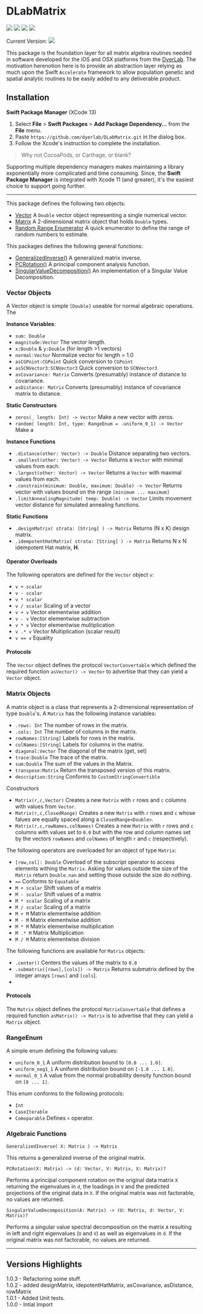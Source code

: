# DLabMatrix

![](https://img.shields.io/badge/license-GPLv3-green) ![](https://img.shields.io/badge/swift-5.5-green) ![](https://img.shields.io/badge/iOS-14.0-green) ![](https://img.shields.io/badge/macOS-11-green)

Current Version: ![](https://img.shields.io/github/v/tag/dyerlab/DLabMatrix?color=green) 

This package is the foundation layer for all matrix algebra routines needed in software developed for the iOS and OSX platforms from the [DyerLab](https://dyerlab.org).  The motivation herenotion here is to provide an abstraction layer relying as much upon the Swift `Accelerate` framework to allow population genetic and spatial analytic routines to be easily added to any deliverable product.


<a name="Installation"></a>
## Installation

**Swift Package Manager** (XCode 13)

1. Select **File** > **Swift Packages** > **Add Package Dependency…** from the **File** menu.
2. Paste `https://github.com/dyerlab/DLabMatrix.git` in the dialog box.
3. Follow the Xcode's instruction to complete the installation.

> Why not CocoaPods, or Carthage, or blank?

Supporting multiple dependency managers makes maintaining a library exponentially more complicated and time consuming.  Since, the **Swift Package Manager** is integrated with Xcode 11 (and greater), it's the easiest choice to support going further.

---

This package defines the following two objects:

- <a href="#Vector">Vector</a> A `Double` vector object representing a single numerical vector.
- <a href="#Matrix">Matrix</a> A 2-dimensional matrix object that holds `Double` types.
- <a href="#RangeEnum">Random Range Enumerator</a> A quick enumerator to define the range of random numbers to estimate.

This packages defines the following general functions:

- <a href="#GINV">GeneralizedInverse()</a> A generalized matrix inverse.
- <a href="#PCA">PCRotation()</a> A principal component analysis function.
- <a href="#SVD">SingularValueDecomposition()</a> An implementation of a Singular Value Decomposition.
 

<a name="Vector"></a>
### Vector Objects

A Vector object is simple `[Double]` useable for normal algebraic operations.  The 


**Instance Variables**:

- `sum: Double`
- `magnitude:Vector` The vector length.
- `x:Double` & `y:Double` (for length >1 vectors)
- `normal:Vector` Normalize vector for length = 1.0
- `asCGPoint:CGPoint` Quick conversion to `CGPoint`
- `asSCNVector3:SCNVector3` Quick conversion to `SCNVector3`
- `asCovariance: Matrix` Converts (presumably) instance of distance to covariance.
- `asDistance: Matrix` Converts (presumably) instance of covariance matrix to distance.

**Static Constructors**

- `zeros(_ length: Int) -> Vector` Make a new vector with zeros.
- `random( length: Int, type: RangeEnum = .uniform_0_1) -> Vector` Make a 
 

**Instance Functions**

- `.distance(other: Vector) -> Double` Distance separating two vectors. 
- `.smallest(other: Vector) -> Vector` Returns a `Vector` with minimal values from each.
- `.largest(other: Vector) -> Vector` Returns a `Vector` with maximal values from each. 
- `.constrain(minimum: Double, maximum: Double) -> Vector` Returns vector with values bound on the range `[minimum ... maximum]`
- `.limitAnnealingMagnitude( temp: Double) -> Vector` Limits movement vector distance for simulated annealing functions.

**Static Functions**
- `.designMatrix( strata: [String] ) -> Matrix` Returns (N x K) design matrix.
- `.idempotentHatMatrix( strata: [String] ) -> Matrix` Returns N x N idempotent Hat matrix, **H**.
 
#### Operator Overloads

The following operators are defined for the `Vector` object `v`:

- `v + scalar` 
- `v - scalar`
- `v * scalar`
- `v / scalar` Scaling of a vector
- `v + v` Vector elementwise addition
- `v - v` Vector elementwise subtraction
- `v * v` Vector elementwise multiplication
- `v .* v` Vector Multiplication (scalar result)
- `v == v` Equality 

#### Protocols

The `Vector` object defines the protocol `VectorConvertable` which defined the required function `asVector() -> Vector` to advertise that they can yield a `Vector` object. 



<a name="Matrix"></a>
### Matrix Objects

A matrix object is a class that represents a 2-dimensional representation of type `Double`'s.  A `Matrix` has the following instance variables:

- `.rows: Int` The number of rows in the matrix.
- `.cols: Int` The number of columns in the matrix.
- `rowNames:[String]` Labels for rows in the matrix.
- `colNames:[String]` Labels for columns in the matrix.
- `diagonal:Vector` The diagonal of the matrix (get, set)
- `trace:Double` The trace of the matrix.
- `sum:Double` The sum of the values in the Matrix.
- `transpose:Matrix` Return the transposed version of this matrix.
- `description:String` Conforms to `CustomStringConvertible`

Constructors
- `Matrix(r,c,Vector)` Creates a new `Matrix` with `r` rows and `c` columns with values from `Vector`.
- `Matrix(r,c,ClosedRange)` Creates a new `Matrix` with `r` rows and `c` whose falues are equally spaced along a `ClosedRange<Double>`.
- `Matrix(r,c,rowNames,colNames)` Creates a new `Matrix` with `r` rows and `c` columns with values set to `0.0` but with the row and column names set by the vectors `rowNames` and `colNames` of length `r` and `c` (respectively).


The following operators are overloaded for an object of type `Matrix`:

- `[row,col]: Double` Overload of the subscript operator to access elements withing the `Matrix`.  Asking for values outside the size of the `Matrix` return `Double.nan` and setting those outside the size do nothing.
- `==` Conforms to `Equatable`
- `M + scalar` Shift values of a matrix
- `M - scalar` Shift values of a matrix
- `M * scalar` Scaling of a matrix
- `M / scalar` Scaling of a matrix
- `M + M` Matrix elementwise addition
- `M - M` Matrix elementwise addition
- `M * M` Matrix elementwise multiplication
- `M .* M` Matrix Multiplication 
- `M / M` Matrix elementwise division

The following functions are available for `Matrix` objects:
- `.center()` Centers the values of the matrix to `0.0`
- `.submatrix([rows],[cols]) -> Matrix` Returns submatrix defined by the integer arrays `[rows]` and `[cols`].
-  

#### Protocols

The `Matrix` object defines the protocol `MatrixConvertable` that defines a required function `asMatrix() -> Matrix` is to advertise that they can yield a `Matrix` object. 

<a name="RangeEnum"></a>
### RangeEnum

A simple enum defining the following values:
- `uniform_0_1` A uniform distribution bound to `[0.0 ... 1.0]`.
- `uniform_neg1_1` A uniform distribution bound on `[-1.0 ... 1.0]`.
- `normal_0_1` A value from the normal probability density function bound on `[0 ... 1]`.

This enum conforms to the following protocols:
- `Int`
- `CaseIterable`
- `Comoparable` Defines `<` operator.


### Algebraic Functions

<a name="GINV"></a> 

`GeneralizedInverse( X: Matrix ) -> Matrix` 

This returns a generalized inverse of the original matrix.

<a name="PCA"></a>

`PCRotation(X: Matrix) -> (d: Vector, V: Matrix, X: Matrix)?`

Performs a principal component rotation on the original data matrix `X` returning the eigenvalues in `d`, the loadings in `V` and the predicted projections of the original data in `X`.  If the original matrix was not factorable, no values are returned.

<a name="SVD"></a>

`SingularValueDecomposition(A: Matrix) -> (U: Matrix, d: Vector, V: Matrix)?` 

Performs a singular value spectral decomposition on the matrix `A` resulting in left and right eigenvalues (`U` and `V`) as well as eigenvalues in `d`. If the original matrix was not factorable, no values are returned.


<hr>

## Versions Highlights

1.0.3 - Refactoring some stuff.  
1.0.2 - added designMatrix, idepotentHatMatrix, asCovariance, asDistance, rowMatrix  
1.0.1 - Added Unit tests.  
1.0.0 - Intial Import  
